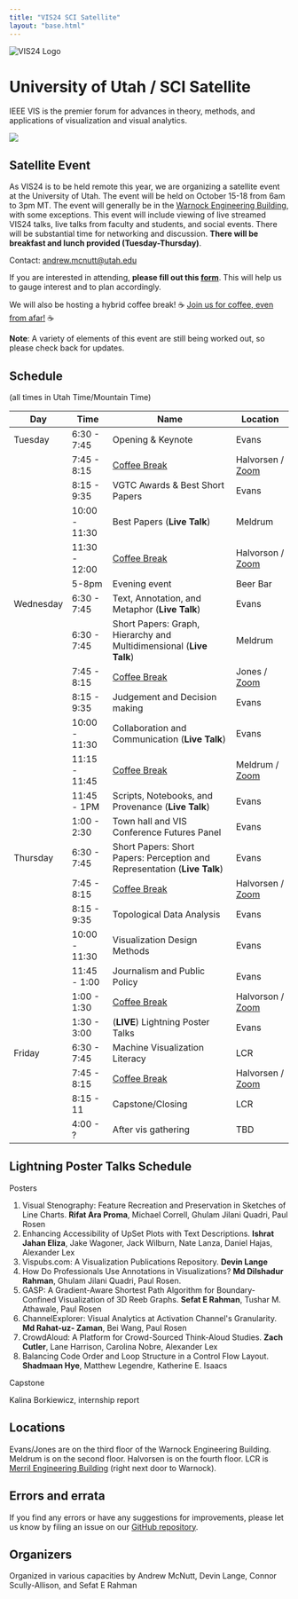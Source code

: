 ```yaml
---
title: "VIS24 SCI Satellite"
layout: "base.html"
---
```


![VIS24 Logo](/assets/logo.png)

# University of Utah / SCI Satellite

IEEE VIS is the premier forum for advances in theory, methods, and applications of visualization and visual analytics.

<div>
 <img src="/assets/gator_satellite.png" style="max-width: 100%"/>
</div>

## Satellite Event

As VIS24 is to be held remote this year, we are organizing a satellite event at the University of Utah. The event will be held on October 15-18 from 6am to 3pm MT. The event will generally be in the [Warnock Engineering Building](<https://www.google.com/maps/place/Warnock+Engineering+Building+(WEB)/@40.7677631,-111.8474332,17z/data=!3m1!4b1!4m6!3m5!1s0x87525f91e2e11b31:0x66eb3e5e585fbdd4!8m2!3d40.7677631!4d-111.8448583!16s%2Fg%2F1yl498l5s?entry=ttu&g_ep=EgoyMDI0MTAwMi4xIKXMDSoASAFQAw%3D%3D>), with some exceptions. This event will include viewing of live streamed VIS24 talks, live talks from faculty and students, and social events. There will be substantial time for networking and discussion. **There will be breakfast and lunch provided (Tuesday-Thursday)**.

Contact: [andrew.mcnutt@utah.edu](mailto:andrew.mcnutt@utah.edu)

If you are interested in attending, **please fill out this [form](https://forms.gle/Mb1hSye7jD4diFTo6)**. This will help us to gauge interest and to plan accordingly.

We will also be hosting a hybrid coffee break! ☕ [Join us for coffee, even from afar!](./coffee) ☕

**Note**: A variety of elements of this event are still being worked out, so please check back for updates.

## Schedule

(all times in Utah Time/Mountain Time)

| Day       | Time          | Name                                                                      | Location                                               |
| --------- | ------------- | ------------------------------------------------------------------------- | ------------------------------------------------------ |
| Tuesday   | 6:30 - 7:45   | Opening & Keynote                                                         | Evans                                                  |
|           | 7:45 - 8:15   | [Coffee Break](./coffee)                                                  | Halvorsen / [Zoom](https://utah.zoom.us/j/92719330333) |
|           | 8:15 - 9:35   | VGTC Awards & Best Short Papers                                           | Evans                                                  |
|           | 10:00 - 11:30 | Best Papers (**Live Talk**)                                               | Meldrum                                                |
|           | 11:30 - 12:00 | [Coffee Break](./coffee)                                                  | Halvorson / [Zoom](https://utah.zoom.us/j/92719330333) |
|           | 5-8pm         | Evening event                                                             | Beer Bar                                               |
| Wednesday | 6:30 - 7:45   | Text, Annotation, and Metaphor (**Live Talk**)                            | Evans                                                  |
|           | 6:30 - 7:45   | Short Papers: Graph, Hierarchy and Multidimensional (**Live Talk**)       | Meldrum                                                |
|           | 7:45 - 8:15   | [Coffee Break](./coffee)                                                  | Jones / [Zoom](https://utah.zoom.us/j/92719330333)     |
|           | 8:15 - 9:35   | Judgement and Decision making                                             | Evans                                                  |
|           | 10:00 - 11:30 | Collaboration and Communication (**Live Talk**)                           | Evans                                                  |
|           | 11:15 - 11:45 | [Coffee Break](./coffee)                                                  | Meldrum / [Zoom](https://utah.zoom.us/j/92719330333)   |
|           | 11:45 - 1PM   | Scripts, Notebooks, and Provenance (**Live Talk**)                        | Evans                                                  |
|           | 1:00 - 2:30   | Town hall and VIS Conference Futures Panel                                | Evans                                                  |
| Thursday  | 6:30 - 7:45   | Short Papers: Short Papers: Perception and Representation (**Live Talk**) | Evans                                                  |
|           | 7:45 - 8:15   | [Coffee Break](./coffee)                                                  | Halvorsen / [Zoom](https://utah.zoom.us/j/92719330333) |
|           | 8:15 - 9:35   | Topological Data Analysis                                                 | Evans                                                  |
|           | 10:00 - 11:30 | Visualization Design Methods                                              | Evans                                                  |
|           | 11:45 - 1:00  | Journalism and Public Policy                                              | Evans                                                  |
|           | 1:00 - 1:30   | [Coffee Break](./coffee)                                                  | Halvorson / [Zoom](https://utah.zoom.us/j/92719330333) |
|           | 1:30 - 3:00   | (**LIVE**) Lightning Poster Talks                                         | Evans                                                  |
| Friday    | 6:30 - 7:45   | Machine Visualization Literacy                                            | LCR                                                    |
|           | 7:45 - 8:15   | [Coffee Break](./coffee)                                                  | Halvorsen / [Zoom](https://utah.zoom.us/j/92719330333) |
|           | 8:15 - 11     | Capstone/Closing                                                          | LCR                                                    |
|           | 4:00 - ?      | After vis gathering                                                       | TBD                                                    |

## Lightning Poster Talks Schedule

Posters

1. Visual Stenography: Feature Recreation and Preservation in Sketches of Line Charts. **Rifat Ara Proma**, Michael Correll, Ghulam Jilani Quadri, Paul Rosen
2. Enhancing Accessibility of UpSet Plots with Text Descriptions. **Ishrat Jahan Eliza**, Jake Wagoner, Jack Wilburn, Nate Lanza, Daniel Hajas, Alexander Lex
3. Vispubs.com: A Visualization Publications Repository. **Devin Lange**
4. How Do Professionals Use Annotations in Visualizations? **Md Dilshadur Rahman**, Ghulam Jilani Quadri, Paul Rosen.
5. GASP: A Gradient-Aware Shortest Path Algorithm for Boundary-Confined Visualization of 3D Reeb Graphs. **Sefat E Rahman**, Tushar M. Athawale, Paul Rosen
6. ChannelExplorer: Visual Analytics at Activation Channel's Granularity. **Md Rahat-uz- Zaman**, Bei Wang, Paul Rosen
7. CrowdAloud: A Platform for Crowd-Sourced Think-Aloud Studies. **Zach Cutler**, Lane Harrison, Carolina Nobre, Alexander Lex
8. Balancing Code Order and Loop Structure in a Control Flow Layout. **Shadmaan Hye**, Matthew Legendre, Katherine E. Isaacs

Capstone

Kalina Borkiewicz, internship report

## Locations

Evans/Jones are on the third floor of the Warnock Engineering Building.
Meldrum is on the second floor. Halvorsen is on the fourth floor.
LCR is [Merril Engineering Building](https://www.google.com/maps?client=firefox-b-1-d&sca_esv=5241be8b9e995615&output=search&q=merrill+engineering+building&source=lnms&fbs=AEQNm0Aa4sjWe7Rqy32pFwRj0UkWd8nbOJfsBGGB5IQQO6L3J3ppPdoHI1O-XvbXbpNjYYyyK5vBQSXmmfgAtXwDT_UwvibZ0pSIVFX3lVg5uBH9KRkcNkP3cvvJNBG5JuLgxBs03YF7ZheWmRhqfgCmBhS5o6SAZhDu3x8rWio402rJbDrei-2czWxVeRKadRtxLzMWgsQxFmZAWJEMLz75bbUBEJgcKw&entry=mc&ved=1t:200715&ictx=111) (right next door to Warnock).

## Errors and errata

If you find any errors or have any suggestions for improvements, please let us know by filing an issue on our [GitHub repository](https://github.com/mcnuttandrew/vis24-utah-satellite/).

## Organizers

Organized in various capacities by Andrew McNutt, Devin Lange, Connor Scully-Allison, and Sefat E Rahman
